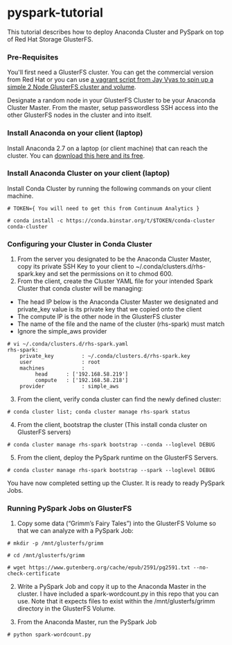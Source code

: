 # pyspark-tutorial

This tutorial describes how to  deploy Anaconda Cluster and PySpark on top of Red Hat Storage GlusterFS.

### Pre-Requisites

You'll first need a GlusterFS cluster. You can get the commercial version from Red Hat or you can use [a vagrant script from Jay Vyas to spin up a simple 2 Node GlusterFS cluster and volume](https://forge.gluster.org/vagrant/fedora19-gluster/blobs/master/vagrant-gluster-examples/README). 

Designate a random node in your GlusterFS Cluster to be your Anaconda Cluster Master. From the master, setup passwordless SSH access into the other GlusterFS nodes in the cluster and into itself.

### Install Anaconda on your client (laptop)

Install Anaconda 2.7 on a laptop (or client machine) that can reach the cluster. You can [download this here and its free](https://store.continuum.io/cshop/anaconda/).

### Install Anaconda Cluster on your client (laptop)

Install Conda Cluster by running the following commands on your client machine.

`# TOKEN={ You will need to get this from Continuum Analytics }`

`# conda install -c https://conda.binstar.org/t/$TOKEN/conda-cluster conda-cluster`

### Configuring your Cluster in Conda Cluster
 
1. From the server you designated to be the Anaconda Cluster Master, copy its private SSH Key to your client to  ~/.conda/clusters.d/rhs-spark.key and set the permissions on it to chmod 600.
2. From the client, create the Cluster YAML file for your intended Spark Cluster that conda cluster will be managing:

- The head IP below is the Anaconda Cluster Master we designated and private_key value is its private key that we copied onto the client
- The compute IP is the other node in the GlusterFS cluster
- The name of the file and the name of the cluster (rhs-spark) must match
- Ignore the simple_aws provider

```
# vi ~/.conda/clusters.d/rhs-spark.yaml 
rhs-spark:
    private_key         : ~/.conda/clusters.d/rhs-spark.key
    user                : root
    machines            :
         head      : ['192.168.58.219']
         compute   : ['192.168.58.218']
    provider            : simple_aws
```

3. From the client, verify conda cluster can find the newly defined cluster:

`# conda cluster list; conda cluster manage rhs-spark status`

4. From the client, bootstrap the cluster (This install conda cluster on GlusterFS servers)

`# conda cluster manage rhs-spark bootstrap --conda --loglevel DEBUG`

5. From the client, deploy the PySpark runtime on the GlusterFS Servers.

`# conda cluster manage rhs-spark bootstrap --spark --loglevel DEBUG` 

You have now completed setting up the Cluster. It is ready to ready PySpark Jobs.

### Running PySpark Jobs on GlusterFS

1. Copy some data (“Grimm’s Fairy Tales”) into the GlusterFS Volume so that we can analyze with a PySpark Job:

`# mkdir -p /mnt/glusterfs/grimm`

`# cd /mnt/glusterfs/grimm`

`# wget https://www.gutenberg.org/cache/epub/2591/pg2591.txt --no-check-certificate`

2. Write a PySpark Job and copy it up to the Anaconda Master in the cluster. I have included a spark-wordcount.py in this repo that you can use. Note that it expects files to exist within the /mnt/glusterfs/grimm directory in the GlusterFS Volume.

3. From the Anaconda Master, run the PySpark Job

`# python spark-wordcount.py`
